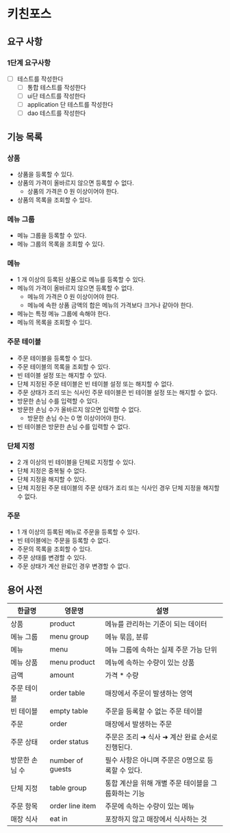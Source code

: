 # 키친포스

## 요구 사항

### 1단계 요구사항
- [ ] 테스트를 작성한다
  - [ ] 통합 테스트를 작성한다
  - [ ] ui단 테스트를 작성한다
  - [ ] application 단 테스트를 작성한다
  - [ ] dao 테스트를 작성한다

## 기능 목록

### 상품

* 상품을 등록할 수 있다.
* 상품의 가격이 올바르지 않으면 등록할 수 없다.
    * 상품의 가격은 0 원 이상이어야 한다.
* 상품의 목록을 조회할 수 있다.

### 메뉴 그룹

* 메뉴 그룹을 등록할 수 있다.
* 메뉴 그룹의 목록을 조회할 수 있다.

### 메뉴

* 1 개 이상의 등록된 상품으로 메뉴를 등록할 수 있다.
* 메뉴의 가격이 올바르지 않으면 등록할 수 없다.
    * 메뉴의 가격은 0 원 이상이어야 한다.
    * 메뉴에 속한 상품 금액의 합은 메뉴의 가격보다 크거나 같아야 한다.
* 메뉴는 특정 메뉴 그룹에 속해야 한다.
* 메뉴의 목록을 조회할 수 있다.

### 주문 테이블

* 주문 테이블을 등록할 수 있다.
* 주문 테이블의 목록을 조회할 수 있다.
* 빈 테이블 설정 또는 해지할 수 있다.
* 단체 지정된 주문 테이블은 빈 테이블 설정 또는 해지할 수 없다.
* 주문 상태가 조리 또는 식사인 주문 테이블은 빈 테이블 설정 또는 해지할 수 없다.
* 방문한 손님 수를 입력할 수 있다.
* 방문한 손님 수가 올바르지 않으면 입력할 수 없다.
    * 방문한 손님 수는 0 명 이상이어야 한다.
* 빈 테이블은 방문한 손님 수를 입력할 수 없다.

### 단체 지정

* 2 개 이상의 빈 테이블을 단체로 지정할 수 있다.
* 단체 지정은 중복될 수 없다.
* 단체 지정을 해지할 수 있다.
* 단체 지정된 주문 테이블의 주문 상태가 조리 또는 식사인 경우 단체 지정을 해지할 수 없다.

### 주문

* 1 개 이상의 등록된 메뉴로 주문을 등록할 수 있다.
* 빈 테이블에는 주문을 등록할 수 없다.
* 주문의 목록을 조회할 수 있다.
* 주문 상태를 변경할 수 있다.
* 주문 상태가 계산 완료인 경우 변경할 수 없다.

## 용어 사전

| 한글명 | 영문명 | 설명 |
| --- | --- | --- |
| 상품 | product | 메뉴를 관리하는 기준이 되는 데이터 |
| 메뉴 그룹 | menu group | 메뉴 묶음, 분류 |
| 메뉴 | menu | 메뉴 그룹에 속하는 실제 주문 가능 단위 |
| 메뉴 상품 | menu product | 메뉴에 속하는 수량이 있는 상품 |
| 금액 | amount | 가격 * 수량 |
| 주문 테이블 | order table | 매장에서 주문이 발생하는 영역 |
| 빈 테이블 | empty table | 주문을 등록할 수 없는 주문 테이블 |
| 주문 | order | 매장에서 발생하는 주문 |
| 주문 상태 | order status | 주문은 조리 ➜ 식사 ➜ 계산 완료 순서로 진행된다. |
| 방문한 손님 수 | number of guests | 필수 사항은 아니며 주문은 0명으로 등록할 수 있다. |
| 단체 지정 | table group | 통합 계산을 위해 개별 주문 테이블을 그룹화하는 기능 |
| 주문 항목 | order line item | 주문에 속하는 수량이 있는 메뉴 |
| 매장 식사 | eat in | 포장하지 않고 매장에서 식사하는 것 |
